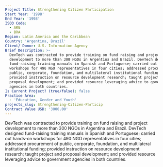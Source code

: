 ```yaml
---
Project Title: Strengthening Citizen Participation
Start Year: '1998'
End Year: '1998'
ISO3 Code:
  - ARG
  - BRA
Region: Latin America and the Caribbean
Country: 'Argentina, Brazil'
Client/ Donor: U.S. Information Agency
Brief Description: >-
  DevTech was contracted to provide training on fund raising and project
  development to more than 300 NGOs in Argentina and Brazil. DevTech designed
  fund-raising training manuals in Spanish and Portuguese; carried out hands-on
  workshops for 490 NGO representatives in four cities; addressed procurement of
  public, corporate, foundation, and multilateral institutional funding;
  provided instruction on resource development research; taught project and
  proposal development; and provided resource leveraging advice to government
  agencies in both countries.
Is Current Project? (true/false): false
Practice Area:
  - 'Education, Gender and Youth'
projects_slug: Strengthening-Citizen-Particip
Contract Value USD: '3000.00'
---
```

DevTech was contracted to provide training on fund raising and project development to more than 300 NGOs in Argentina and Brazil. DevTech designed fund-raising training manuals in Spanish and Portuguese; carried out hands-on workshops for 490 NGO representatives in four cities; addressed procurement of public, corporate, foundation, and multilateral institutional funding; provided instruction on resource development research; taught project and proposal development; and provided resource leveraging advice to government agencies in both countries.